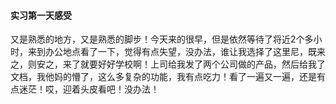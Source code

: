 #### 实习第一天感受

​         又是熟悉的地方，又是熟悉的脚步！今天来的很早，但是依然等待了将近2个多小时，来到办公地点看了一下，觉得有点失望，没办法，谁让我选择了这里尼，既来之，则安之，来了就要好好学校啊！上司给我发了两个公司做的产品，然后给我了文档，我他妈的懵了，这么多复杂的功能，我有点吃力！看了一遍又一遍，还是有点迷茫！哎，迎着头皮看吧！没办法！

